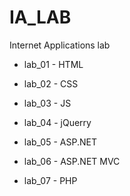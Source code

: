 # IA_LAB
Internet Applications lab

* lab_01 - HTML

* lab_02 - CSS

* lab_03 - JS

* lab_04 - jQuerry

* lab_05 - ASP.NET

* lab_06 - ASP.NET MVC

* lab_07 - PHP
